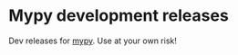 # Mypy development releases

Dev releases for [mypy](https://github.com/python/mypy). Use at your own risk!
